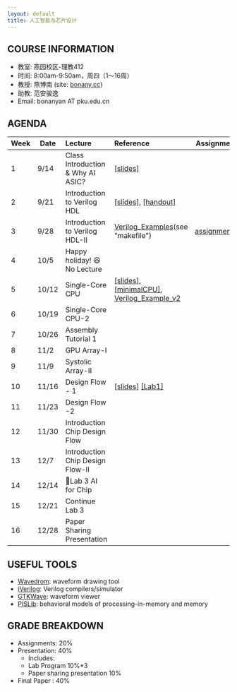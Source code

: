 ```yaml
---
layout: default
title: 人工智能与芯片设计
---
```


## COURSE INFORMATION

- 教室: 燕园校区-理教412
- 时间: 8:00am-9:50am，周四（1～16周）
- 教授: 燕博南 (site: [bonany.cc](https://bonany.cc))
- 助教: 范安骏逸
- Email: bonanyan AT pku.edu.cn

## AGENDA

| Week | Date  | Lecture                           | Reference                                                                                                                                                      | Assignment                                         |
| ---- | ----- | :-------------------------------- | :------------------------------------------------------------------------------------------------------------------------------------------------------------- | -------------------------------------------------- |
| 1    | 9/14  | Class Introduction & Why AI ASIC? | [\[slides\]](/assets/lec/L1_Intro.pdf)                                                                                                                         |                                                    |
| 2    | 9/21  | Introduction to Verilog HDL       | [\[slides\]](/assets/lec/L2_Verilog.pdf), [\[handout\]](/assets/lec/handout-2023-09-22-0910.png)                                                               |                                                    |
| 3    | 9/28  | Introduction to Verilog HDL-II    | [Verilog_Examples](/assets/examples/verilog_examples.tar.gz)(see "makefile")                                                                                   | [assignment1](/assets/assignment/assignment_1.pdf) |
| 4    | 10/5  | Happy holiday! 😆 No Lecture     |                                                                                                                                                                |                                                    |
| 5    | 10/12 | Single-Core CPU                   | [\[slides\]](/assets/lec/L3_cpu.pdf), [\[minimalCPU\]](/assets/lec/MinimalistCPU_v2.tar.gz), [Verilog_Example_v2](/assets/examples/verilog_examples_v2.tar.gz) |                                                    |
| 6    | 10/19 | Single-Core CPU-2            |                                                                                                                                                                |                                                    |
| 7    | 10/26 | Assembly Tutorial 1                    |                                                                                                                                                                |                                                    |
| 8    | 11/2  | GPU Array-I                  |                                                                                                                                                                |                                                    |
| 9    | 11/9  | Systolic Array-II                 |                                                                                                                                                                |                                                    |
| 10   | 11/16 | Design Flow - 1                       |   [\[slides\]](/assets/lec/Lec6_DesignFlow.pdf)  [\[Lab1\]](/assets/assignment/Lab1.pdf)                                                                                                                                                           |                                                    |
| 11   | 11/23 | Design Flow -2                     |                                                                                                                                                                |                                                    |
| 12   | 11/30 | Introduction Chip Design Flow     |                                                                                                                                                                |                                                    |
| 13   | 12/7  | Introduction Chip Design Flow-II  |                                                                                                                                                                |                                                    |
| 14   | 12/14 | 🌟Lab 3 AI for Chip              |                                                                                                                                                                |                                                    |
| 15   | 12/21 | Continue Lab 3                    |                                                                                                                                                                |                                                    |
| 16   | 12/28 | Paper Sharing Presentation        |                                                                                                                                                                |                                                    |

## USEFUL TOOLS

- [Wavedrom](https://wavedrom.com): waveform drawing tool
- [iVerilog](https://github.com/steveicarus/iverilog): Verilog compilers/simulator
- [GTKWave](https://gtkwave.sourceforge.net): waveform viewer
- [PISLib](https://bonany.gitlab.io/pis/): behavioral models of processing-in-memory and memory


## GRADE BREAKDOWN

- Assignments: 20%
- Presentation: 40%
  - Includes:
  - Lab Program 10%\*3
  - Paper sharing presentation 10%
- Final Paper : 40%
